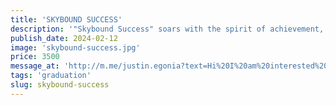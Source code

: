 ```yaml
---
title: 'SKYBOUND SUCCESS'
description: '"Skybound Success" soars with the spirit of achievement, capturing the essence of reaching new heights. This bouquet features vibrant blooms in shades of blue and peach, symbolizing ambition, creativity, and growth. The blue hues represent the vast sky, full of possibilities and opportunities, while the peach tones signify enthusiasm and vitality. Together, they create a striking arrangement that embodies the thrill of success and the excitement of a new adventure. "Skybound Success" is a celebration of perseverance and determination, a reminder that with hard work and dedication, the sky is truly the limit.'
publish_date: 2024-02-12
image: 'skybound-success.jpg'
price: 3500
message_at: 'http://m.me/justin.egonia?text=Hi%20I%20am%20interested%20in%20this%20product.%20Could%20you%20please%20provide%20availability%20details?%0A%0Aproduct%20link:%20https://jjj-flowershop.vercel.app/shop/skybound-success'
tags: 'graduation'
slug: skybound-success
---
```

